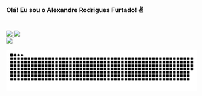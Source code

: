 ### Olá! Eu sou o Alexandre Rodrigues Furtado! ✌️
#
<div>
  <a href="https://github.com/AlexandreRodriguesFurtado">
  <img height="150em" src="https://github-readme-stats.vercel.app/api?username=AlexandreRodriguesFurtado&show_icons=true&theme=dracula&include_all_commits=true&count_private=true"/>
  <img height="150em" src="https://github-readme-stats.vercel.app/api/top-langs/?username=AlexandreRodriguesFurtado&layout=compact&langs_count=7&theme=dracula"/>
</div>

<div>
    <a href="https://www.linkedin.com/in/alexandre-r-33491764?lipi=urn%3Ali%3Apage%3Ad_flagship3_profile_view_base_contact_details%3BCH%2FuNj8UQ9qi5%2FRKNU7rLA%3D%3D" target="_blank"><img src="https://img.shields.io/badge/-LinkedIn-%230077B5?style=for-the-badge&logo=linkedin&logoColor=white" target="_blank"></a> 
</div>

![snake gif](https://github.com/AlexandreRodriguesFurtado/AlexandreRodriguesFurtado/blob/output/github-contribution-grid-snake.svg)

